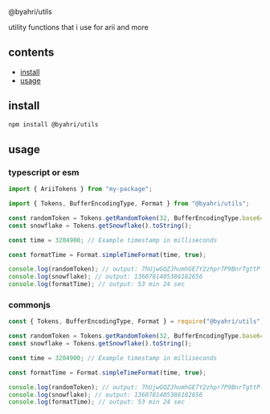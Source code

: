 @byahri/utils

utility functions that i use for arii and more

## contents

- [install](#installation)
- [usage](#usage)

## install

```bash
npm install @byahri/utils
```

## usage
### typescript or esm
```typescript
import { AriiTokens } from "my-package";

import { Tokens, BufferEncodingType, Format } from "@byahri/utils";

const randomToken = Tokens.getRandomToken(32, BufferEncodingType.base64url);
const snowflake = Tokens.getSnowflake().toString();

const time = 3204900; // Example timestamp in milliseconds

const formatTime = Format.simpleTimeFormat(time, true);

console.log(randomToken); // output: 7hUjwGQZJhumhGE7Y2zhpr7P9BnrTgttP-GWPJgKP44
console.log(snowflake); // output: 1360781405386182656
console.log(formatTime); // output: 53 min 24 sec
```

### commonjs

```javascript
const { Tokens, BufferEncodingType, Format } = require("@byahri/utils");

const randomToken = Tokens.getRandomToken(32, BufferEncodingType.base64url);
const snowflake = Tokens.getSnowflake().toString();

const time = 3204900; // Example timestamp in milliseconds

const formatTime = Format.simpleTimeFormat(time, true);

console.log(randomToken); // output: 7hUjwGQZJhumhGE7Y2zhpr7P9BnrTgttP-GWPJgKP44
console.log(snowflake); // output: 1360781405386182656
console.log(formatTime); // output: 53 min 24 sec
```